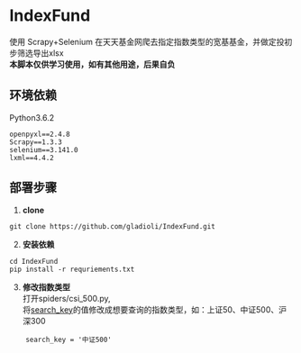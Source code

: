 # IndexFund
使用 Scrapy+Selenium 在天天基金网爬去指定指数类型的宽基基金，并做定投初步筛选导出xlsx  
**本脚本仅供学习使用，如有其他用途，后果自负**

## 环境依赖
Python3.6.2
```
openpyxl==2.4.8
Scrapy==1.3.3
selenium==3.141.0
lxml==4.4.2
```

## 部署步骤
1. **clone**
```
git clone https://github.com/gladioli/IndexFund.git
```
2. **安装依赖**
```
cd IndexFund
pip install -r requriements.txt
```
3. **修改指数类型**  
打开spiders/csi_500.py,  
将[search_key](https://github.com/gladioli/IndexFund/blob/ad2684c8fa7ff680f8ade6b7dde01bc6af5dd794/spiders/csi_500.py#L13)的值修改成想要查询的指数类型，如：上证50、中证500、沪深300
```
    search_key = '中证500'
```
